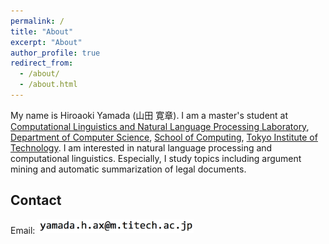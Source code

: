 ```yaml
---
permalink: /
title: "About"
excerpt: "About"
author_profile: true
redirect_from: 
  - /about/
  - /about.html
---
```


My name is Hiroaoki Yamada (山田 寛章). I am a master's student at [Computational Linguistics and Natural Language Processing Laboratory](http://www.cl.cs.titech.ac.jp/), [Department of Computer Science](https://educ.titech.ac.jp/cs/eng/), [School of Computing](https://www.titech.ac.jp/english/about/organization/schools/organization04.html), [Tokyo Institute of Technology](https://www.titech.ac.jp/english/). 
I am interested in natural language processing and computational linguistics. Especially, I study topics including argument mining and automatic summarization of legal documents.

## Contact
Email: <img src="/images/eaddress.png" width="250px">

